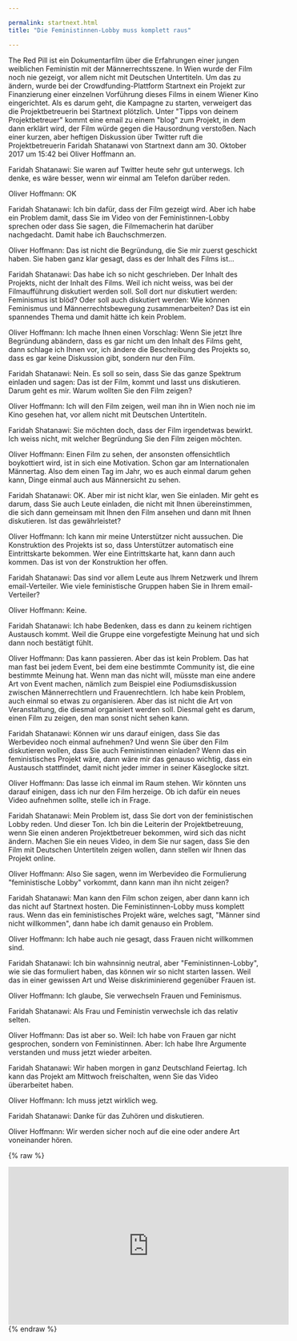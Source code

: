 ```yaml
---

permalink: startnext.html
title: "Die Feministinnen-Lobby muss komplett raus"

---
```


The Red Pill ist ein Dokumentarfilm über die Erfahrungen einer jungen weiblichen Feministin mit der Männerrechtsszene.
In Wien wurde der Film noch nie gezeigt, vor allem nicht mit Deutschen Untertiteln.
Um das zu ändern, wurde bei der Crowdfunding-Plattform Startnext ein Projekt zur Finanzierung einer einzelnen Vorführung dieses Films
in einem Wiener Kino eingerichtet.
Als es darum geht, die Kampagne zu starten, verweigert das die Projektbetreuerin bei Startnext plötzlich.
Unter "Tipps von deinem Projektbetreuer" kommt eine email zu einem "blog" zum Projekt, in dem dann erklärt wird,
der Film würde gegen die Hausordnung verstoßen.
Nach einer kurzen, aber heftigen Diskussion über Twitter ruft die Projektbetreuerin Faridah Shatanawi von Startnext
dann am 30. Oktober 2017 um 15:42 bei Oliver Hoffmann an.

Faridah Shatanawi: Sie waren auf Twitter heute sehr gut
unterwegs. Ich denke, es wäre besser, wenn wir einmal am Telefon darüber reden.

Oliver Hoffmann: OK

Faridah Shatanawi: Ich bin dafür, dass der Film gezeigt
wird. Aber ich habe ein Problem damit, dass Sie im Video von der
Feministinnen-Lobby sprechen oder dass Sie sagen, die Filmemacherin hat darüber
nachgedacht. Damit habe ich Bauchschmerzen.

Oliver Hoffmann: Das ist nicht die Begründung, die Sie mir
zuerst geschickt haben. Sie haben ganz klar gesagt, dass es der Inhalt des
Films ist...

Faridah Shatanawi: Das habe ich so nicht geschrieben. Der
Inhalt des Projekts, nicht der Inhalt des Films. Weil ich nicht weiss, was bei
der Filmaufführung diskutiert werden soll. Soll dort nur diskutiert werden:
Feminismus ist blöd? Oder soll auch diskutiert werden: Wie können Feminismus
und Männerrechtsbewegung zusammenarbeiten? Das ist ein spannendes Thema und
damit hätte ich kein Problem.

Oliver Hoffmann: Ich mache Ihnen einen Vorschlag: Wenn Sie
jetzt Ihre Begründung abändern, dass es gar nicht um den Inhalt des Films geht,
dann schlage ich Ihnen vor, ich ändere die Beschreibung des Projekts so, dass
es gar keine Diskussion gibt, sondern nur den Film.

Faridah Shatanawi: Nein. Es soll so sein, dass Sie das ganze
Spektrum einladen und sagen: Das ist der Film, kommt und lasst uns diskutieren.
Darum geht es mir. Warum wollten Sie den Film zeigen?

Oliver Hoffmann: Ich will den Film zeigen, weil man ihn in
Wien noch nie im Kino gesehen hat, vor allem nicht mit Deutschen Untertiteln.

Faridah Shatanawi: Sie möchten doch, dass der Film
irgendetwas bewirkt. Ich weiss nicht, mit welcher Begründung Sie den Film
zeigen möchten.

Oliver Hoffmann: Einen Film zu sehen, der ansonsten
offensichtlich boykottiert wird, ist in sich eine Motivation. Schon gar am
Internationalen Männertag. Also dem einen Tag im Jahr, wo es auch einmal darum
gehen kann, Dinge einmal auch aus Männersicht zu sehen.

Faridah Shatanawi: OK. Aber mir ist nicht klar, wen Sie
einladen. Mir geht es darum, dass Sie auch Leute einladen, die nicht mit Ihnen
übereinstimmen, die sich dann gemeinsam mit Ihnen den Film ansehen und dann mit
Ihnen diskutieren. Ist das gewährleistet?

Oliver Hoffmann: Ich kann mir meine Unterstützer nicht
aussuchen. Die Konstruktion des Projekts ist so, dass Unterstützer automatisch
eine Eintrittskarte bekommen. Wer eine Eintrittskarte hat, kann dann auch
kommen. Das ist von der Konstruktion her offen.

Faridah Shatanawi: Das sind vor allem Leute aus Ihrem
Netzwerk und Ihrem email-Verteiler. Wie viele feministische Gruppen haben Sie
in Ihrem email-Verteiler?

Oliver Hoffmann: Keine.

Faridah Shatanawi: Ich habe Bedenken, dass es dann zu keinem
richtigen Austausch kommt. Weil die Gruppe eine vorgefestigte Meinung hat und
sich dann noch bestätigt fühlt.

Oliver Hoffmann: Das kann passieren. Aber das ist kein
Problem. Das hat man fast bei jedem Event, bei dem eine bestimmte Community
ist, die eine bestimmte Meinung hat. Wenn man das nicht will, müsste man eine
andere Art von Event machen, nämlich zum Beispiel eine Podiumsdiskussion
zwischen Männerrechtlern und Frauenrechtlern. Ich habe kein Problem, auch
einmal so etwas zu organisieren. Aber das ist nicht die Art von Veranstaltung,
die diesmal organisiert werden soll. Diesmal geht es darum, einen Film zu
zeigen, den man sonst nicht sehen kann.

Faridah Shatanawi: Können wir uns darauf einigen, dass Sie
das Werbevideo noch einmal aufnehmen? Und wenn Sie über den Film diskutieren
wollen, dass Sie auch Feministinnen einladen? Wenn das ein feministisches
Projekt wäre, dann wäre mir das genauso wichtig, dass ein Austausch
stattfindet, damit nicht jeder immer in seiner Käseglocke sitzt.

Oliver Hoffmann: Das lasse ich einmal im Raum stehen. Wir
könnten uns darauf einigen, dass ich nur den Film herzeige. Ob ich dafür ein
neues Video aufnehmen sollte, stelle ich in Frage.

Faridah Shatanawi: Mein Problem ist, dass Sie dort von der
feministischen Lobby reden. Und dieser Ton. Ich bin die Leiterin der
Projektbetreuung, wenn Sie einen anderen Projektbetreuer bekommen, wird sich
das nicht ändern. Machen Sie ein neues Video, in dem Sie nur sagen, dass Sie
den Film mit Deutschen Untertiteln zeigen wollen, dann stellen wir Ihnen das Projekt
online.

Oliver Hoffmann: Also Sie sagen, wenn im Werbevideo die
Formulierung "feministische Lobby" vorkommt, dann kann man ihn nicht
zeigen?

Faridah Shatanawi: Man kann den Film schon zeigen, aber dann
kann ich das nicht auf Startnext hosten. Die Feministinnen-Lobby muss komplett
raus. Wenn das ein feministisches Projekt wäre, welches sagt, "Männer sind
nicht willkommen", dann habe ich damit genauso ein Problem.

Oliver Hoffmann: Ich habe auch nie gesagt, dass Frauen nicht
willkommen sind.

Faridah Shatanawi: Ich bin wahnsinnig neutral, aber
"Feministinnen-Lobby", wie sie das formuliert haben, das können wir
so nicht starten lassen. Weil das in einer gewissen Art und Weise diskriminierend
gegenüber Frauen ist.

Oliver Hoffmann: Ich glaube, Sie verwechseln Frauen und
Feminismus.

Faridah Shatanawi: Als Frau und Feministin verwechsle ich
das relativ selten.

Oliver Hoffmann: Das ist aber so. Weil: Ich habe von Frauen
gar nicht gesprochen, sondern von Feministinnen. Aber: Ich habe Ihre Argumente
verstanden und muss jetzt wieder arbeiten.

Faridah Shatanawi: Wir haben morgen in ganz Deutschland
Feiertag. Ich kann das Projekt am Mittwoch freischalten, wenn Sie das Video
überarbeitet haben.

Oliver Hoffmann: Ich muss jetzt wirklich weg.

Faridah Shatanawi: Danke für das Zuhören und diskutieren.

Oliver Hoffmann: Wir werden sicher noch auf die eine oder
andere Art voneinander hören.

{% raw %}
<iframe width="560" height="315" src="https://www.youtube.com/embed/uPttbys8x3M" frameborder="0" gesture="media" allowfullscreen></iframe>
{% endraw %}
